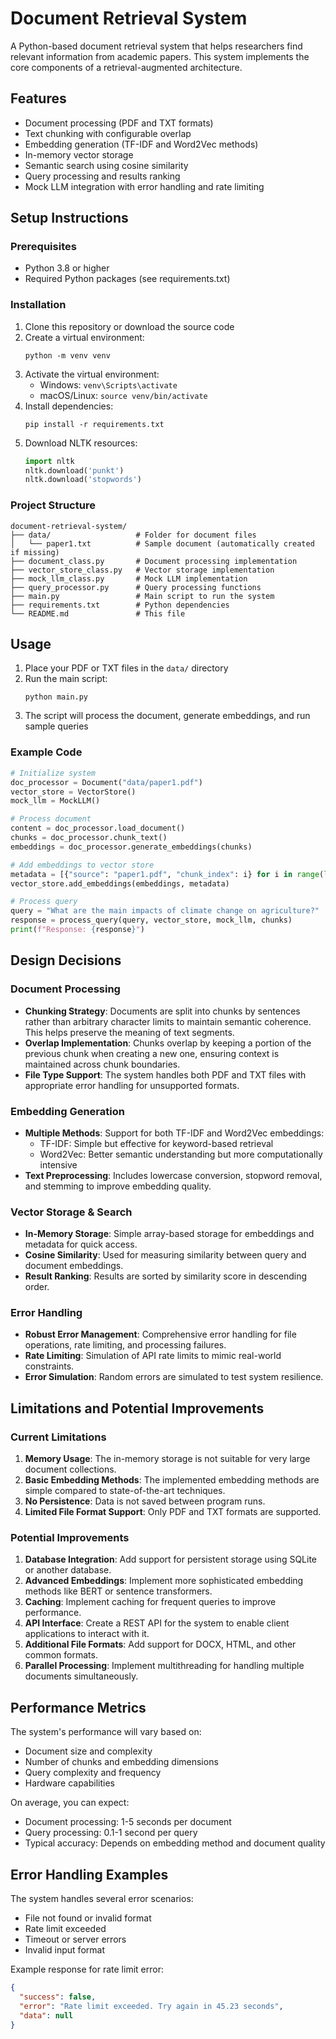 # Document Retrieval System

A Python-based document retrieval system that helps researchers find relevant information from academic papers. This system implements the core components of a retrieval-augmented architecture.

## Features

- Document processing (PDF and TXT formats)
- Text chunking with configurable overlap
- Embedding generation (TF-IDF and Word2Vec methods)
- In-memory vector storage
- Semantic search using cosine similarity
- Query processing and results ranking
- Mock LLM integration with error handling and rate limiting

## Setup Instructions

### Prerequisites

- Python 3.8 or higher
- Required Python packages (see requirements.txt)

### Installation

1. Clone this repository or download the source code
2. Create a virtual environment:
   ```
   python -m venv venv
   ```
3. Activate the virtual environment:
   - Windows: `venv\Scripts\activate`
   - macOS/Linux: `source venv/bin/activate`
4. Install dependencies:
   ```
   pip install -r requirements.txt
   ```
5. Download NLTK resources:
   ```python
   import nltk
   nltk.download('punkt')
   nltk.download('stopwords')
   ```

### Project Structure

```
document-retrieval-system/
├── data/                   # Folder for document files
│   └── paper1.txt          # Sample document (automatically created if missing)
├── document_class.py       # Document processing implementation
├── vector_store_class.py   # Vector storage implementation
├── mock_llm_class.py       # Mock LLM implementation
├── query_processor.py      # Query processing functions
├── main.py                 # Main script to run the system
├── requirements.txt        # Python dependencies
└── README.md               # This file
```

## Usage

1. Place your PDF or TXT files in the `data/` directory
2. Run the main script:
   ```
   python main.py
   ```
3. The script will process the document, generate embeddings, and run sample queries

### Example Code

```python
# Initialize system
doc_processor = Document("data/paper1.pdf")
vector_store = VectorStore()
mock_llm = MockLLM()

# Process document
content = doc_processor.load_document()
chunks = doc_processor.chunk_text()
embeddings = doc_processor.generate_embeddings(chunks)

# Add embeddings to vector store
metadata = [{"source": "paper1.pdf", "chunk_index": i} for i in range(len(chunks))]
vector_store.add_embeddings(embeddings, metadata)

# Process query
query = "What are the main impacts of climate change on agriculture?"
response = process_query(query, vector_store, mock_llm, chunks)
print(f"Response: {response}")
```

## Design Decisions

### Document Processing

- **Chunking Strategy**: Documents are split into chunks by sentences rather than arbitrary character limits to maintain semantic coherence. This helps preserve the meaning of text segments.
- **Overlap Implementation**: Chunks overlap by keeping a portion of the previous chunk when creating a new one, ensuring context is maintained across chunk boundaries.
- **File Type Support**: The system handles both PDF and TXT files with appropriate error handling for unsupported formats.

### Embedding Generation

- **Multiple Methods**: Support for both TF-IDF and Word2Vec embeddings:
  - TF-IDF: Simple but effective for keyword-based retrieval
  - Word2Vec: Better semantic understanding but more computationally intensive
- **Text Preprocessing**: Includes lowercase conversion, stopword removal, and stemming to improve embedding quality.

### Vector Storage & Search

- **In-Memory Storage**: Simple array-based storage for embeddings and metadata for quick access.
- **Cosine Similarity**: Used for measuring similarity between query and document embeddings.
- **Result Ranking**: Results are sorted by similarity score in descending order.

### Error Handling

- **Robust Error Management**: Comprehensive error handling for file operations, rate limiting, and processing failures.
- **Rate Limiting**: Simulation of API rate limits to mimic real-world constraints.
- **Error Simulation**: Random errors are simulated to test system resilience.

## Limitations and Potential Improvements

### Current Limitations

1. **Memory Usage**: The in-memory storage is not suitable for very large document collections.
2. **Basic Embedding Methods**: The implemented embedding methods are simple compared to state-of-the-art techniques.
3. **No Persistence**: Data is not saved between program runs.
4. **Limited File Format Support**: Only PDF and TXT formats are supported.

### Potential Improvements

1. **Database Integration**: Add support for persistent storage using SQLite or another database.
2. **Advanced Embeddings**: Implement more sophisticated embedding methods like BERT or sentence transformers.
3. **Caching**: Implement caching for frequent queries to improve performance.
4. **API Interface**: Create a REST API for the system to enable client applications to interact with it.
5. **Additional File Formats**: Add support for DOCX, HTML, and other common formats.
6. **Parallel Processing**: Implement multithreading for handling multiple documents simultaneously.

## Performance Metrics

The system's performance will vary based on:
- Document size and complexity
- Number of chunks and embedding dimensions
- Query complexity and frequency
- Hardware capabilities

On average, you can expect:
- Document processing: 1-5 seconds per document
- Query processing: 0.1-1 second per query
- Typical accuracy: Depends on embedding method and document quality

## Error Handling Examples

The system handles several error scenarios:
- File not found or invalid format
- Rate limit exceeded
- Timeout or server errors
- Invalid input format

Example response for rate limit error:
```json
{
  "success": false,
  "error": "Rate limit exceeded. Try again in 45.23 seconds",
  "data": null
}
```
